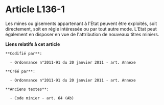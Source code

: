 # Article L136-1

Les mines ou gisements appartenant à l'Etat peuvent être exploités, soit directement, soit en régie intéressée ou par tout
autre mode. L'Etat peut également en disposer en vue de l'attribution de nouveaux titres miniers.

**Liens relatifs à cet article**

	**Codifié par**:

	  - Ordonnance n°2011-91 du 20 janvier 2011 - art. Annexe

	**Créé par**:

	  - Ordonnance n°2011-91 du 20 janvier 2011 - art. Annexe

	**Anciens textes**:

	  - Code minier - art. 64 (Ab)
